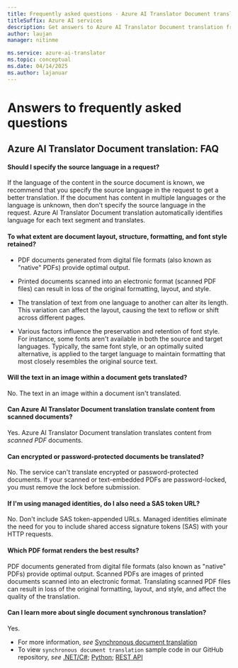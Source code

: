 ```yaml
---
title: Frequently asked questions - Azure AI Translator Document translation
titleSuffix: Azure AI services
description: Get answers to Azure AI Translator Document translation frequently asked questions.
author: laujan
manager: nitinme

ms.service: azure-ai-translator
ms.topic: conceptual
ms.date: 04/14/2025
ms.author: lajanuar
---
```


<!-- markdownlint-disable MD001 -->

# Answers to frequently asked questions

## Azure AI Translator Document translation: FAQ

#### Should I specify the source language in a request?

If the language of the content in the source document is known, we recommend that you specify the source language in the request to get a better translation. If the document has content in multiple languages or the language is unknown, then don't specify the source language in the request. Azure AI Translator Document translation automatically identifies language for each text segment and translates.

#### To what extent are document layout, structure, formatting, and font style retained?

* PDF documents generated from digital file formats (also known as "native" PDFs) provide optimal output.

* Printed documents scanned into an electronic format (scanned PDF files) can result in loss of the original formatting, layout, and style.

* The translation of text from one language to another can alter its length. This variation can affect the layout, causing the text to reflow or shift across different pages.

* Various factors influence the preservation and retention of font style. For instance, some fonts aren't available in both the source and target languages. Typically, the same font style, or an optimally suited alternative, is applied to the target language to maintain formatting that most closely resembles the original source text.

#### Will the text in an image within a document gets translated?

No. The text in an image within a document isn't translated.

#### Can Azure AI Translator Document translation translate content from scanned documents?

Yes. Azure AI Translator Document translation translates content from _scanned PDF_ documents.

#### Can encrypted or password-protected documents be translated?

No. The service can't translate encrypted or password-protected documents. If your scanned or text-embedded PDFs are password-locked, you must remove the lock before submission.

#### If I'm using managed identities, do I also need a SAS token URL?

No. Don't include SAS token-appended URLs. Managed identities eliminate the need for you to include shared access signature tokens (SAS) with your HTTP requests.

#### Which PDF format renders the best results?

PDF documents generated from digital file formats (also known as "native" PDFs) provide optimal output. Scanned PDFs are images of printed documents scanned into an electronic format. Translating scanned PDF files can result in loss of the original formatting, layout, and style, and affect the quality of the translation.

#### Can I learn more about single document synchronous translation?

Yes.

* For more information, *see* [Synchronous document translation](overview.md#synchronous-translation)
* To view `synchronous document translation` sample code in our GitHub repository, *see* [.NET/C#](https://github.com/Azure/azure-sdk-for-net/blob/main/sdk/translation/Azure.AI.Translation.Document/samples/Sample5_SynchronousTranslation.md); [Python](https://github.com/Azure/azure-sdk-for-python/blob/azure-ai-translation-document_1.0.0/sdk/translation/azure-ai-translation-document/samples/sample_begin_translation.py); [REST API](quickstarts/rest-api.md#synchronously-translate-a-single-document-post)
